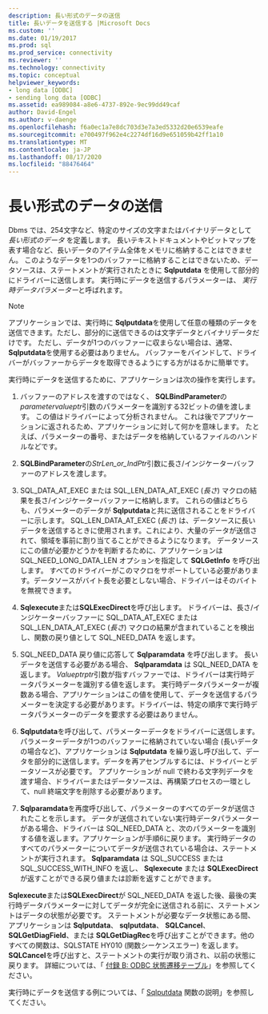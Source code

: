 ```yaml
---
description: 長い形式のデータの送信
title: 長いデータを送信する |Microsoft Docs
ms.custom: ''
ms.date: 01/19/2017
ms.prod: sql
ms.prod_service: connectivity
ms.reviewer: ''
ms.technology: connectivity
ms.topic: conceptual
helpviewer_keywords:
- long data [ODBC]
- sending long data [ODBC]
ms.assetid: ea989084-a8e6-4737-892e-9ec99dd49caf
author: David-Engel
ms.author: v-daenge
ms.openlocfilehash: f6a0ec1a7e8dc703d3e7a3ed5332d20e6539eafe
ms.sourcegitcommit: e700497f962e4c2274df16d9e651059b42ff1a10
ms.translationtype: MT
ms.contentlocale: ja-JP
ms.lasthandoff: 08/17/2020
ms.locfileid: "88476464"
---
```

# <a name="sending-long-data"></a>長い形式のデータの送信
Dbms では、254文字など、特定のサイズの文字またはバイナリデータとして *長い形式のデータ* を定義します。 長いテキストドキュメントやビットマップを表す場合など、長いデータのアイテム全体をメモリに格納することはできません。 このようなデータを1つのバッファーに格納することはできないため、データソースは、ステートメントが実行されたときに **Sqlputdata** を使用して部分的にドライバーに送信します。 実行時にデータを送信するパラメーターは、 *実行時データパラメーター*と呼ばれます。  
  
> [!NOTE]  
>  アプリケーションでは、実行時に **Sqlputdata**を使用して任意の種類のデータを送信できます。ただし、部分的に送信できるのは文字データとバイナリデータだけです。 ただし、データが1つのバッファーに収まらない場合は、通常、 **Sqlputdata**を使用する必要はありません。 バッファーをバインドして、ドライバーがバッファーからデータを取得できるようにする方がはるかに簡単です。  
  
 実行時にデータを送信するために、アプリケーションは次の操作を実行します。  
  
1.  バッファーのアドレスを渡すのではなく、 **SQLBindParameter**の*parametervalueptr*引数のパラメーターを識別する32ビットの値を渡します。 この値はドライバーによって分析されません。 これは後でアプリケーションに返されるため、アプリケーションに対して何かを意味します。 たとえば、パラメーターの番号、またはデータを格納しているファイルのハンドルなどです。  
  
2.  **SQLBindParameter**の*StrLen_or_IndPtr*引数に長さ/インジケーターバッファーのアドレスを渡します。  
  
3.  SQL_DATA_AT_EXEC または SQL_LEN_DATA_AT_EXEC (*長さ*) マクロの結果を長さ/インジケーターバッファーに格納します。 これらの値はどちらも、パラメーターのデータが **Sqlputdata**と共に送信されることをドライバーに示します。 SQL_LEN_DATA_AT_EXEC (*長さ*) は、データソースに長いデータを送信するときに使用されます。これにより、大量のデータが送信されて、領域を事前に割り当てることができるようになります。 データソースにこの値が必要かどうかを判断するために、アプリケーションは SQL_NEED_LONG_DATA_LEN オプションを指定して **SQLGetInfo** を呼び出します。 すべてのドライバーがこのマクロをサポートしている必要があります。データソースがバイト長を必要としない場合、ドライバーはそのバイトを無視できます。  
  
4.  **Sqlexecute**または**SQLExecDirect**を呼び出します。 ドライバーは、長さ/インジケーターバッファーに SQL_DATA_AT_EXEC または SQL_LEN_DATA_AT_EXEC (*長さ*) マクロの結果が含まれていることを検出し、関数の戻り値として SQL_NEED_DATA を返します。  
  
5.  SQL_NEED_DATA 戻り値に応答して **Sqlparamdata** を呼び出します。 長いデータを送信する必要がある場合、 **Sqlparamdata** は SQL_NEED_DATA を返します。 *Valueptrptr*引数が指すバッファーでは、ドライバーは実行時データパラメーターを識別する値を返します。 実行時データパラメーターが複数ある場合、アプリケーションはこの値を使用して、データを送信するパラメーターを決定する必要があります。ドライバーは、特定の順序で実行時データパラメーターのデータを要求する必要はありません。  
  
6.  **Sqlputdata**を呼び出して、パラメーターデータをドライバーに送信します。 パラメーターデータが1つのバッファーに格納されていない場合 (長いデータの場合など)、アプリケーションは **Sqlputdata** を繰り返し呼び出して、データを部分的に送信します。データを再アセンブルするには、ドライバーとデータソースが必要です。 アプリケーションが null で終わる文字列データを渡す場合、ドライバーまたはデータソースは、再構築プロセスの一環として、null 終端文字を削除する必要があります。  
  
7.  **Sqlparamdata**を再度呼び出して、パラメーターのすべてのデータが送信されたことを示します。 データが送信されていない実行時データパラメーターがある場合、ドライバーは SQL_NEED_DATA と、次のパラメーターを識別する値を返します。アプリケーションが手順6に戻ります。 実行時データのすべてのパラメーターについてデータが送信されている場合は、ステートメントが実行されます。 **Sqlparamdata** は SQL_SUCCESS または SQL_SUCCESS_WITH_INFO を返し、 **Sqlexecute** または **SQLExecDirect** が返すことができる戻り値または診断を返すことができます。  
  
 **Sqlexecute**または**SQLExecDirect**が SQL_NEED_DATA を返した後、最後の実行時データパラメーターに対してデータが完全に送信される前に、ステートメントはデータの状態が必要です。 ステートメントが必要なデータ状態にある間、アプリケーションは **Sqlputdata**、 **sqlputdata**、 **SQLCancel**、 **SQLGetDiagField**、または **SQLGetDiagRec**を呼び出すことができます。他のすべての関数は、SQLSTATE HY010 (関数シーケンスエラー) を返します。 **SQLCancel**を呼び出すと、ステートメントの実行が取り消され、以前の状態に戻ります。 詳細については、「 [付録 B: ODBC 状態遷移テーブル](../../../odbc/reference/appendixes/appendix-b-odbc-state-transition-tables.md)」を参照してください。  
  
 実行時にデータを送信する例については、「 [Sqlputdata](../../../odbc/reference/syntax/sqlputdata-function.md) 関数の説明」を参照してください。
